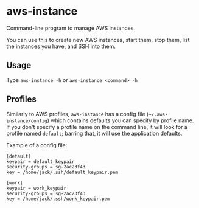 # aws-instance
Command-line program to manage AWS instances.

You can use this to create new AWS instances, start them, stop them, list the instances you have, and SSH into them.

## Usage

Type `aws-instance -h` or `aws-instance <command> -h`

## Profiles

Similarly to AWS profiles, `aws-instance` has a config file (`~/.aws-instance/config`) which contains defaults you can specify
by profile name. If you don't specify a profile name on the command line, it will look for a profile named
`default`; barring that, it will use the application defaults.

Example of a config file:

```
[default]
keypair = default_keypair
security-groups = sg-2ac23f43
key = /home/jack/.ssh/default_keypair.pem

[work]
keypair = work_keypair
security-groups = sg-2ac23f43
key = /home/jack/.ssh/work_keypair.pem
```
